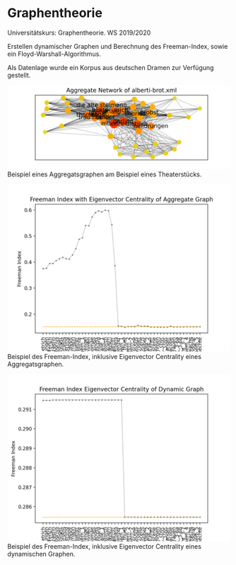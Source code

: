 # Graphentheorie
Universitätskurs: Graphentheorie. WS 2019/2020

Erstellen dynamischer Graphen und Berechnung des Freeman-Index, sowie ein Floyd-Warshall-Algorithmus.

Als Datenlage wurde ein Korpus aus deutschen Dramen zur Verfügung gestellt. 

![aggregate-network.png](https://github.com/piahh/Graphentheorie/blob/main/examples/aggregate-network.png)
Beispiel eines Aggregatsgraphen am Beispiel eines Theaterstücks.


![FI.png](https://github.com/piahh/Graphentheorie/blob/main/examples/FI.png)
Beispiel des Freeman-Index, inklusive Eigenvector Centrality eines Aggregatsgraphen.


![FI-dynamic.png](https://github.com/piahh/Graphentheorie/blob/main/examples/FI-dynamic.png)
Beispiel des Freeman-Index, inklusive Eigenvector Centrality eines dynamischen Graphen.
